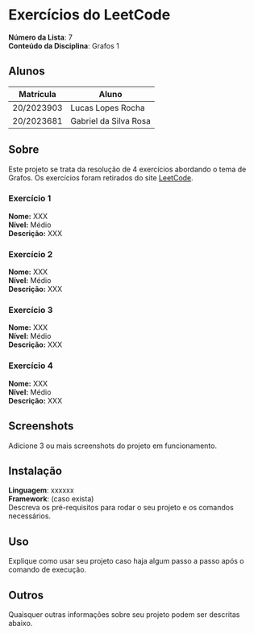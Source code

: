 # Exercícios do LeetCode

**Número da Lista**: 7<br>
**Conteúdo da Disciplina**: Grafos 1<br>

## Alunos
|Matrícula | Aluno |
| -- | -- |
| 20/2023903  | Lucas Lopes Rocha |
| 20/2023681  | Gabriel da Silva Rosa |

## Sobre 
Este projeto se trata da resolução de 4 exercícios abordando o tema de Grafos. Os exercícios foram retirados do site [LeetCode](https://leetcode.com/tag/graph/).

### Exercício 1
**Nome:** XXX <br>
**Nível:** Médio <br>
**Descrição:** XXX <br>

### Exercício 2
**Nome:** XXX <br>
**Nível:** Médio <br>
**Descrição:** XXX <br>

### Exercício 3
**Nome:** XXX <br>
**Nível:** Médio <br>
**Descrição:** XXX <br>

### Exercício 4
**Nome:** XXX <br>
**Nível:** Médio <br>
**Descrição:** XXX <br>

## Screenshots
Adicione 3 ou mais screenshots do projeto em funcionamento.

## Instalação 
**Linguagem**: xxxxxx<br>
**Framework**: (caso exista)<br>
Descreva os pré-requisitos para rodar o seu projeto e os comandos necessários.

## Uso 
Explique como usar seu projeto caso haja algum passo a passo após o comando de execução.

## Outros 
Quaisquer outras informações sobre seu projeto podem ser descritas abaixo.




